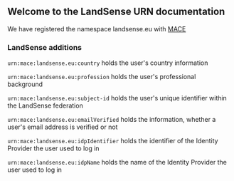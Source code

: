 ## Welcome to the LandSense URN documentation

We have registered the namespace landsense.eu with [MACE](http://www.internet2.edu/products-services/trust-identity/mace-registries/urnmace-namespace/)

### LandSense additions

`urn:mace:landsense.eu:country` holds the user's country information

`urn:mace:landsense.eu:profession` holds the user's professional background

`urn:mace:landsense.eu:subject-id` holds the user's unique identifier within the LandSense federation

`urn:mace:landsense.eu:emailVerified` holds the information, whether a user's email address is verified or not

`urn:mace:landsense.eu:idpIdentifier` holds the identifier of the Identity Provider the user used to log in

`urn:mace:landsense.eu:idpName` holds the name of the Identity Provider the user used to log in
